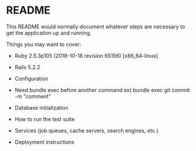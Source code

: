 # README

This README would normally document whatever steps are necessary to get the
application up and running.

Things you may want to cover:

* Ruby 2.5.3p105 (2018-10-18 revision 65156) [x86_64-linux]

* Rails 5.2.2

* Configuration

* Need bundle exec before another command 
  ex) bundle exec git commit -m "comment"

* Database initialization

* How to run the test suite

* Services (job queues, cache servers, search engines, etc.)

* Deployment instructions

